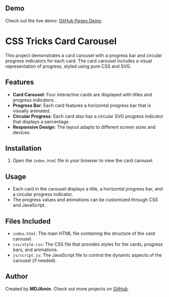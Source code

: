 ## Demo

Check out the live demo: [GitHub Pages Demo](https://mdjamin.github.io/Hover-Card/)

# CSS Tricks Card Carousel

This project demonstrates a card carousel with a progress bar and circular progress indicators for each card. The card carousel includes a visual representation of progress, styled using pure CSS and SVG.

## Features

- **Card Carousel**: Four interactive cards are displayed with titles and progress indicators.
- **Progress Bar**: Each card features a horizontal progress bar that is visually animated.
- **Circular Progress**: Each card also has a circular SVG progress indicator that displays a percentage.
- **Responsive Design**: The layout adapts to different screen sizes and devices.

## Installation

1. Open the `index.html` file in your browser to view the card carousel.

## Usage

- Each card in the carousel displays a title, a horizontal progress bar, and a circular progress indicator.
- The progress values and animations can be customized through CSS and JavaScript.

## Files Included

- `index.html`: The main HTML file containing the structure of the card carousel.
- `css/style.css`: The CSS file that provides styles for the cards, progress bars, and animations.
- `js/script.js`: The JavaScript file to control the dynamic aspects of the carousel (if needed).

## Author

Created by **MDJAmin**. Check out more projects on [GitHub](https://github.com/MDJAmin).
